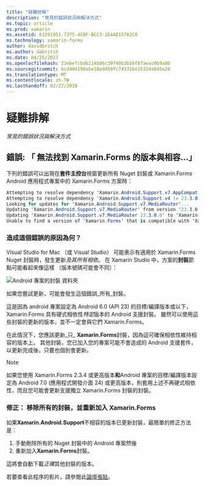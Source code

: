 ```yaml
---
title: "疑難排解"
description: "常見的錯誤狀況與解決方式"
ms.topic: article
ms.prod: xamarin
ms.assetid: 63291951-7375-4CBF-BCC3-2E4AD157A2C8
ms.technology: xamarin-forms
author: davidbritch
ms.author: dabritch
ms.date: 04/25/2017
ms.openlocfilehash: 23ebefcbd6114b06c39740b3b56f87aeac0b9a00
ms.sourcegitcommit: 6cd40d190abe38edd50fc74331be15324a845a28
ms.translationtype: MT
ms.contentlocale: zh-TW
ms.lasthandoff: 02/27/2018
---
```

# <a name="troubleshooting"></a>疑難排解

_常見的錯誤狀況與解決方式_

## <a name="error-unable-to-find-a-version-of-xamarinforms-compatible-with"></a>錯誤: 「 無法找到 Xamarin.Forms 的版本與相容...」

下列的錯誤可以出現在**套件主控台**視窗更新所有 Nuget 封裝或 Xamarin.Forms Android 應用程式專案中的 Xamarin.Forms 方案時：

```csharp
Attempting to resolve dependency 'Xamarin.Android.Support.v7.AppCompat (= 23.3.0.0)'.
Attempting to resolve dependency 'Xamarin.Android.Support.v4 (= 23.3.0.0)'.
Looking for updates for 'Xamarin.Android.Support.v7.MediaRouter'...
Updating 'Xamarin.Android.Support.v7.MediaRouter' from version '23.3.0.0' to '23.3.1.0' in project 'Todo.Droid'.
Updating 'Xamarin.Android.Support.v7.MediaRouter 23.3.0.0' to 'Xamarin.Android.Support.v7.MediaRouter 23.3.1.0' failed.
Unable to find a version of 'Xamarin.Forms' that is compatible with 'Xamarin.Android.Support.v7.MediaRouter 23.3.0.0'.
```

### <a name="what-causes-this-error"></a>造成這個錯誤的原因為何？

Visual Studio for Mac （或 Visual Studio） 可能表示有適用於 Xamarin.Forms Nuget 封裝時，發生更新*及其所有相依*。 在 Xamarin Studio 中，方案的**封裝**節點可能看起來像這樣 （版本號碼可能會不同）：

![](images/updates-available.png "Android 專案的封裝 資料夾")

如果您嘗試更新，可能會發生這個錯誤_所有_封裝。

這是因為 android 專案設定為 Android 6.0 (API 23) 的目標/編譯版本或以下，Xamarin.Forms 具有硬式相依性*特定*版本的 Android 支援封裝。 雖然可以使用這些封裝的更新的版本，並不一定會與它們 Xamarin.Forms。

在此情況下，您應該更新_只_ **Xamarin.Forms**封裝，因為這可確保相依性維持相容的版本上。 其他封裝，您已加入您的專案可能不會造成的 Android 支援套件，以更新完成後，只要也個別會更新。


> [!NOTE]
> 如果您使用 Xamarin.Forms 2.3.4 或更高版本**和**Android 專案的目標/編譯版本設定為 Android 7.0 (應用程式開發介面 24) 或更高版本，則套用上述不再硬式相依性，而且您可能會更新支援獨立 Xamarin.Forms 封裝的封裝。


### <a name="fix-remove-all-packages-and-re-add-xamarinforms"></a>修正： 移除所有的封裝，並重新加入 Xamarin.Forms

如果**Xamarin.Android.Support**不相容的版本已更新封裝，最簡單的修正方法是：

1. 手動刪除所有的 Nuget 封裝中的 Android 專案然後
2. 重新加入**Xamarin.Forms**封裝。

這將會自動下載*正確*其他封裝的版本。

若要查看此程序的影片，請參閱此[論壇張貼](https://forums.xamarin.com/discussion/comment/170012/#Comment_170012)。
